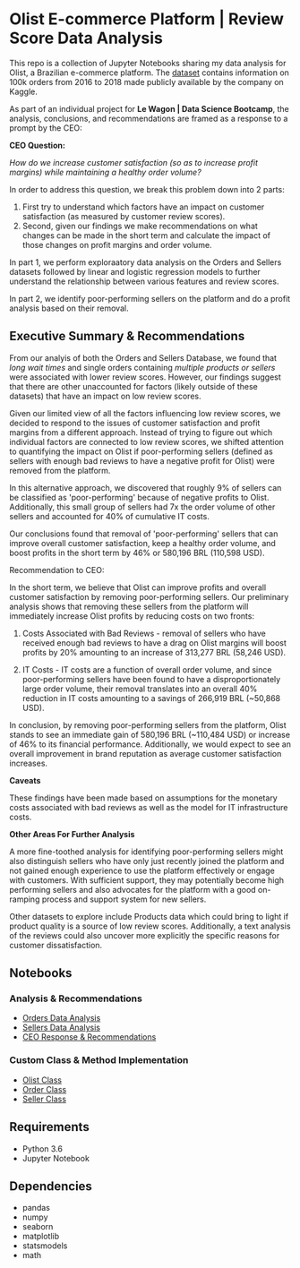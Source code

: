 # Olist E-commerce Platform | Review Score Data Analysis

This repo is a collection of Jupyter Notebooks sharing my data analysis for Olist, a Brazilian e-commerce platform. The [dataset](https://www.kaggle.com/olistbr/brazilian-ecommerce) contains information on 100k orders from 2016 to
2018 made publicly available by the company on Kaggle.

As part of an individual project for **Le Wagon | Data Science Bootcamp**, the analysis, conclusions, and recommendations are framed as a response to a prompt by the CEO:

**CEO Question:**

*How do we increase customer satisfaction (so as to increase profit margins) while maintaining a healthy order volume?*

In order to address this question, we break this problem down into 2 parts: 
1) First try to understand which factors have an impact on customer satisfaction (as measured by customer review scores). 
2) Second, given our findings we make recommendations on what changes can be made in the short term and calculate the impact of those changes on profit margins and order volume. 

In part 1, we perform exploraatory data analysis on the Orders and Sellers datasets followed by linear and logistic regression models to further understand the relationship 
between various features and review scores.

In part 2, we identify poor-performing sellers on the platform and do a profit analysis based on their removal. 


## Executive Summary & Recommendations
From our analyis of both the Orders and Sellers Database, we found that *long wait times* and single orders containing *multiple products or sellers* were associated with lower
review scores. However, our findings suggest that there are other unaccounted for factors (likely outside of these datasets) that have an impact on low review scores.

Given our limited view of all the factors influencing low review scores, we decided to respond to the issues of customer satisfaction and profit margins from a different approach.
Instead of trying to figure out which individual factors are connected to low review scores, we shifted attention to quantifying the impact on Olist if poor-performing 
sellers (defined as sellers with enough bad reviews to have a negative profit for Olist) were removed from the platform.

In this alternative approach, we discovered that roughly 9% of sellers can be classified as 'poor-performing' because of negative profits to Olist. Additionally, this small group
of sellers had 7x the order volume of other sellers and accounted for 40% of cumulative IT costs.

Our conclusions found that removal of 'poor-performing' sellers that can improve overall customer satisfaction, keep a healthy order volume, and boost profits in the short term 
by 46% or 580,196 BRL (110,598 USD).

Recommendation to CEO:

In the short term, we believe that Olist can improve profits and overall customer satisfaction by removing poor-performing sellers. Our preliminary analysis shows that removing these 
sellers from the platform will immediately increase Olist profits by reducing costs on two fronts:

1. Costs Associated with Bad Reviews - removal of sellers who have received enough bad reviews to have a drag on Olist margins will boost profits by 20% amounting to an increase 
of 313,277 BRL (58,246 USD).

2. IT Costs - IT costs are a function of overall order volume, and since poor-performing sellers have been found to have a disproportionately large order volume, their removal translates 
into an overall 40% reduction in IT costs amounting to a savings of 266,919 BRL (~50,868 USD).

In conclusion, by removing poor-performing sellers from the platform, Olist stands to see an immediate gain of 580,196 BRL (~110,484 USD) or increase of 46% to its financial performance. 
Additionally, we would expect to see an overall improvement in brand reputation as average customer satisfaction increases.

**Caveats**

These findings have been made based on assumptions for the monetary costs associated with bad reviews as well as the model for IT infrastructure costs.

**Other Areas For Further Analysis**

A more fine-toothed analysis for identifying poor-performing sellers might also distinguish sellers who have only just recently joined the platform and not gained enough experience 
to use the platform effectively or engage with customers. With sufficient support, they may potentially become high performing sellers and also advocates for the platform with a good 
on-ramping process and support system for new sellers.     

Other datasets to explore include Products data which could bring to light if product quality is a source of low review scores. Additionally, a text analysis of the reviews could also 
uncover more explicitly the specific reasons for customer dissatisfaction. 





## Notebooks

### Analysis & Recommendations
- [Orders Data Analysis](https://github.com/phlln/olist-analysis/blob/main/notebooks/Orders%20Data%20Analysis.ipynb)
- [Sellers Data Analysis](https://github.com/phlln/olist-analysis/blob/main/notebooks/Sellers%20Data%20Analysis.ipynb)
- [CEO Response & Recommendations](https://github.com/phlln/olist-analysis/blob/main/notebooks/CEO%20Recommendations.ipynb)

### Custom Class & Method Implementation
- [Olist Class](https://github.com/phlln/olist-analysis/blob/main/notebooks/Olist%20Class%20-%20Method%20Implementation.ipynb)
- [Order Class](https://github.com/phlln/olist-analysis/blob/main/notebooks/Order%20Class%20-%20Method%20Implementation.ipynb)
- [Seller Class](https://github.com/phlln/olist-analysis/blob/main/notebooks/Seller%20Class%20-%20Method%20Implementation.ipynb)





## Requirements
- Python 3.6
- Jupyter Notebook


## Dependencies
- pandas
- numpy
- seaborn 
- matplotlib
- statsmodels
- math
